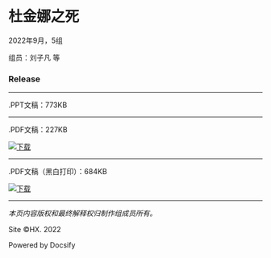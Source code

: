 # 杜金娜之死

2022年9月，5组

组员：刘子凡 等

### Release

----

.PPT文稿：773KB

----

.PDF文稿：227KB

[![下载](/Files/Pics/Download-Green.svg)](https://c6-files.oss-cn-nanjing.aliyuncs.com/pdf/%E7%AC%AC5%E7%BB%84%20%E6%9D%9C%E9%87%91%E5%A8%9C%E4%B9%8B%E6%AD%BB.pdf)

----

.PDF文稿（黑白打印）：684KB

[![下载](/Files/Pics/Download-Blue.svg)](https://c6-files.oss-cn-nanjing.aliyuncs.com/pdf-p/%E7%AC%AC5%E7%BB%84%20%E6%9D%9C%E9%87%91%E5%A8%9C%E4%B9%8B%E6%AD%BB%20%E6%89%93%E5%8D%B0.pdf)

- - - -

_本页内容版权和最终解释权归制作组成员所有。_

Site ©HX. 2022

Powered by Docsify
